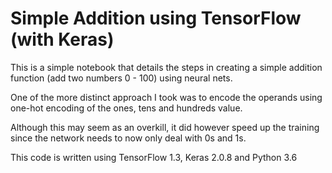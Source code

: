 # Simple Addition using TensorFlow (with Keras)
This is a simple notebook that details the steps in creating a simple addition function (add two numbers 0 - 100) using neural nets.

One of the more distinct approach I took was to encode the operands using one-hot encoding of the ones, tens and hundreds value.

Although this may seem as an overkill, it did however speed up the training since the network needs to now only deal with 0s and 1s.

This code is written using TensorFlow 1.3, Keras 2.0.8 and Python 3.6